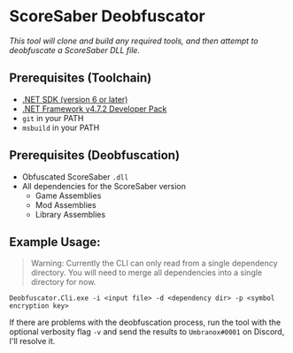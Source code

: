 # ScoreSaber Deobfuscator

_This tool will clone and build any required tools, and then attempt to deobfuscate a ScoreSaber DLL file._

## Prerequisites (Toolchain)

- [.NET SDK (version 6 or later)](https://dotnet.microsoft.com/en-us/download)
- [.NET Framework v4.7.2 Developer Pack](https://dotnet.microsoft.com/en-us/download/dotnet-framework/net472)
- `git` in your PATH
- `msbuild` in your PATH

## Prerequisites (Deobfuscation)

- Obfuscated ScoreSaber `.dll`
- All dependencies for the ScoreSaber version
  - Game Assemblies
  - Mod Assemblies
  - Library Assemblies

## Example Usage:

> Warning: Currently the CLI can only read from a single dependency directory. You will need to merge all dependencies into a single directory for now.

```
Deobfuscator.Cli.exe -i <input file> -d <dependency dir> -p <symbol encryption key>
```

If there are problems with the deobfuscation process, run the tool with the optional verbosity flag `-v` and send the results to `Umbranox#0001` on Discord, I'll resolve it.
